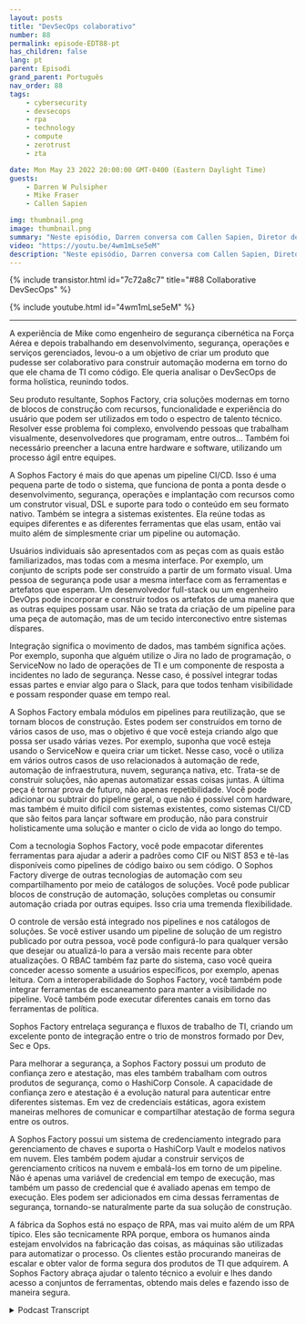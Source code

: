 ```yaml
---
layout: posts
title: "DevSecOps colaborativo"
number: 88
permalink: episode-EDT88-pt
has_children: false
lang: pt
parent: Episodi
grand_parent: Português
nav_order: 88
tags:
    - cybersecurity
    - devsecops
    - rpa
    - technology
    - compute
    - zerotrust
    - zta

date: Mon May 23 2022 20:00:00 GMT-0400 (Eastern Daylight Time)
guests:
    - Darren W Pulsipher
    - Mike Fraser
    - Callen Sapien

img: thumbnail.png
image: thumbnail.png
summary: "Neste episódio, Darren conversa com Callen Sapien, Diretor de Gerenciamento de Produtos da Sophos Factory, e Mike Fraser, VP de DevSecOps, sobre seu produto que permite uma colaboração verdadeiramente integrada entre Segurança, Desenvolvimento e Operações (SecDevOps)."
video: "https://youtu.be/4wm1mLse5eM"
description: "Neste episódio, Darren conversa com Callen Sapien, Diretor de Gerenciamento de Produtos da Sophos Factory, e Mike Fraser, VP de DevSecOps, sobre seu produto que permite uma colaboração verdadeiramente integrada entre Segurança, Desenvolvimento e Operações (SecDevOps)."
---
```


<div>
{% include transistor.html id="7c72a8c7" title="#88 Collaborative DevSecOps" %}

{% include youtube.html id="4wm1mLse5eM" %}
</div>

---

A experiência de Mike como engenheiro de segurança cibernética na Força Aérea e depois trabalhando em desenvolvimento, segurança, operações e serviços gerenciados, levou-o a um objetivo de criar um produto que pudesse ser colaborativo para construir automação moderna em torno do que ele chama de TI como código. Ele queria analisar o DevSecOps de forma holística, reunindo todos.

Seu produto resultante, Sophos Factory, cria soluções modernas em torno de blocos de construção com recursos, funcionalidade e experiência do usuário que podem ser utilizados em todo o espectro de talento técnico. Resolver esse problema foi complexo, envolvendo pessoas que trabalham visualmente, desenvolvedores que programam, entre outros... Também foi necessário preencher a lacuna entre hardware e software, utilizando um processo ágil entre equipes.

A Sophos Factory é mais do que apenas um pipeline CI/CD. Isso é uma pequena parte de todo o sistema, que funciona de ponta a ponta desde o desenvolvimento, segurança, operações e implantação com recursos como um construtor visual, DSL e suporte para todo o conteúdo em seu formato nativo. Também se integra a sistemas existentes. Ela reúne todas as equipes diferentes e as diferentes ferramentas que elas usam, então vai muito além de simplesmente criar um pipeline ou automação.

Usuários individuais são apresentados com as peças com as quais estão familiarizados, mas todas com a mesma interface. Por exemplo, um conjunto de scripts pode ser construído a partir de um formato visual. Uma pessoa de segurança pode usar a mesma interface com as ferramentas e artefatos que esperam. Um desenvolvedor full-stack ou um engenheiro DevOps pode incorporar e construir todos os artefatos de uma maneira que as outras equipes possam usar. Não se trata da criação de um pipeline para uma peça de automação, mas de um tecido interconectivo entre sistemas díspares.

Integração significa o movimento de dados, mas também significa ações. Por exemplo, suponha que alguém utilize o Jira no lado de programação, o ServiceNow no lado de operações de TI e um componente de resposta a incidentes no lado de segurança. Nesse caso, é possível integrar todas essas partes e enviar algo para o Slack, para que todos tenham visibilidade e possam responder quase em tempo real.

A Sophos Factory embala módulos em pipelines para reutilização, que se tornam blocos de construção. Estes podem ser construídos em torno de vários casos de uso, mas o objetivo é que você esteja criando algo que possa ser usado várias vezes. Por exemplo, suponha que você esteja usando o ServiceNow e queira criar um ticket. Nesse caso, você o utiliza em vários outros casos de uso relacionados à automação de rede, automação de infraestrutura, nuvem, segurança nativa, etc. Trata-se de construir soluções, não apenas automatizar essas coisas juntas. A última peça é tornar prova de futuro, não apenas repetibilidade. Você pode adicionar ou subtrair do pipeline geral, o que não é possível com hardware, mas também é muito difícil com sistemas existentes, como sistemas CI/CD que são feitos para lançar software em produção, não para construir holisticamente uma solução e manter o ciclo de vida ao longo do tempo.

Com a tecnologia Sophos Factory, você pode empacotar diferentes ferramentas para ajudar a aderir a padrões como CIF ou NIST 853 e tê-las disponíveis como pipelines de código baixo ou sem código. O Sophos Factory diverge de outras tecnologias de automação com seu compartilhamento por meio de catálogos de soluções. Você pode publicar blocos de construção de automação, soluções completas ou consumir automação criada por outras equipes. Isso cria uma tremenda flexibilidade.

O controle de versão está integrado nos pipelines e nos catálogos de soluções. Se você estiver usando um pipeline de solução de um registro publicado por outra pessoa, você pode configurá-lo para qualquer versão que desejar ou atualizá-lo para a versão mais recente para obter atualizações. O RBAC também faz parte do sistema, caso você queira conceder acesso somente a usuários específicos, por exemplo, apenas leitura. Com a interoperabilidade do Sophos Factory, você também pode integrar ferramentas de escaneamento para manter a visibilidade no pipeline. Você também pode executar diferentes canais em torno das ferramentas de política.

Sophos Factory entrelaça segurança e fluxos de trabalho de TI, criando um excelente ponto de integração entre o trio de monstros formado por Dev, Sec e Ops.

Para melhorar a segurança, a Sophos Factory possui um produto de confiança zero e atestação, mas eles também trabalham com outros produtos de segurança, como o HashiCorp Console. A capacidade de confiança zero e atestação é a evolução natural para autenticar entre diferentes sistemas. Em vez de credenciais estáticas, agora existem maneiras melhores de comunicar e compartilhar atestação de forma segura entre os outros.

A Sophos Factory possui um sistema de credenciamento integrado para gerenciamento de chaves e suporta o HashiCorp Vault e modelos nativos em nuvem. Eles também podem ajudar a construir serviços de gerenciamento críticos na nuvem e embalá-los em torno de um pipeline. Não é apenas uma variável de credencial em tempo de execução, mas também um passo de credencial que é avaliado apenas em tempo de execução. Eles podem ser adicionados em cima dessas ferramentas de segurança, tornando-se naturalmente parte da sua solução de construção.

A fábrica da Sophos está no espaço de RPA, mas vai muito além de um RPA típico. Eles são tecnicamente RPA porque, embora os humanos ainda estejam envolvidos na fabricação das coisas, as máquinas são utilizadas para automatizar o processo. Os clientes estão procurando maneiras de escalar e obter valor de forma segura dos produtos de TI que adquirem. A Sophos Factory abraça ajudar o talento técnico a evoluir e lhes dando acesso a conjuntos de ferramentas, obtendo mais deles e fazendo isso de maneira segura.



<details>
<summary> Podcast Transcript </summary>

<p></p>

</details>
